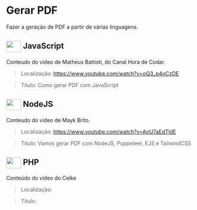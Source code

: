 # Gerar PDF

Fazer a geração de PDF a partir de várias linguagens. 

##  <img  align="center"  width="40" height="30" src="https://cdn.jsdelivr.net/gh/devicons/devicon/icons/javascript/javascript-original.svg" />  JavaScript 
          
          

Conteudo do video de Matheus Battisti, do Canal Hora de Codar.

> Localização: https://www.youtube.com/watch?v=oQ3_p4oCzDE

> Titulo: 
Como gerar PDF com JavaScript


##  <img align="center"  width="40" height="30" src="https://cdn.jsdelivr.net/gh/devicons/devicon/icons/nodejs/nodejs-original.svg" /> NodeJS     

Conteudo do video de Mayk Brito. 

> Localização: https://www.youtube.com/watch?v=AoU7aEdTldE

> Titulo: 
Vamos gerar PDF com NodeJS, Puppeteer, EJS e TailwindCSS


## <img  align="center"  width="40" height="30"  src="https://cdn.jsdelivr.net/gh/devicons/devicon/icons/php/php-plain.svg" /> PHP 
          

Conteúdo do vídeo do Celke

> Localização:

> Titulo:



